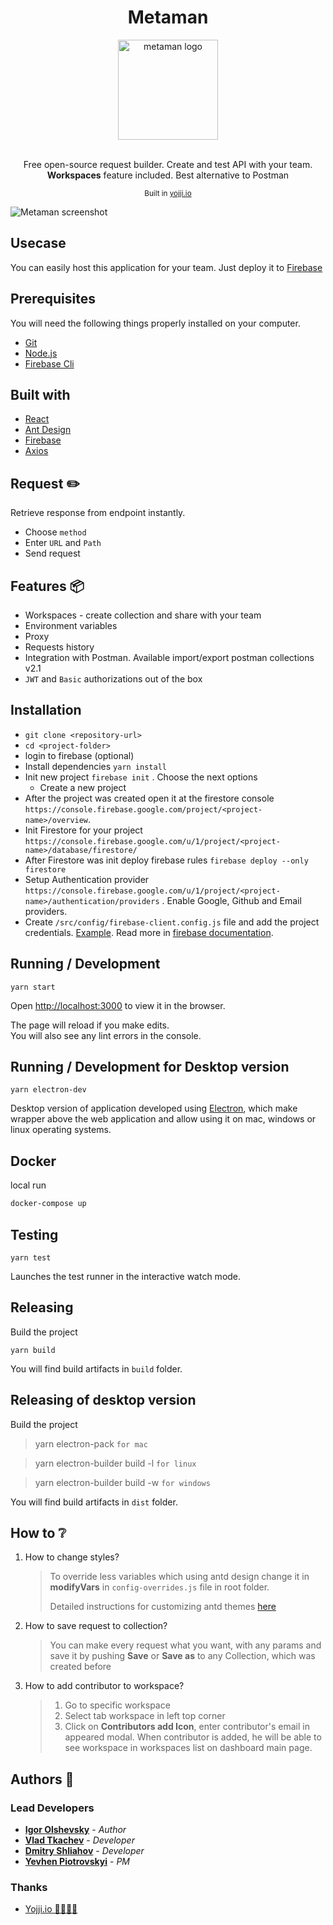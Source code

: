 <div align="center">
<h1>Metaman</h1>
  <img src="github/undraw_shared_workspace_hwky.svg" alt="metaman logo" height="160">
  <br>
  <br>
  <p>
    Free open-source request builder. Create and test API with your team. <b>Workspaces</b> feature included. Best alternative to Postman
  </p>
  <p>
    <sub>Built in <a href="https://yojji.io">yojji.io</a>
    </sub>
  </p>
</div>

![Metaman screenshot](/github/demo_screen.png 'Screenshot')

## Usecase

You can easily host this application for your team. Just deploy it to [Firebase](https://firebase.google.com/)

## Prerequisites

You will need the following things properly installed on your computer.

- [Git](https://git-scm.com/)
- [Node.js](https://nodejs.org/)
- [Firebase Cli](https://firebase.google.com/docs/cli)

## Built with

- [React](https://ru.reactjs.org/)
- [Ant Design](https://ant.design/)
- [Firebase](https://firebase.google.com/)
- [Axios](https://github.com/axios/axios)

## Request ✏️

Retrieve response from endpoint instantly.

- Choose `method`
- Enter `URL` and `Path`
- Send request

## Features 📦

- Workspaces - create collection and share with your team
- Environment variables
- Proxy
- Requests history
- Integration with Postman. Available import/export postman collections v2.1
- `JWT` and `Basic` authorizations out of the box

## Installation

- `git clone <repository-url>`
- `cd <project-folder>`
- login to firebase (optional)
- Install dependencies `yarn install`
- Init new project `firebase init` . Choose the next options
  - Create a new project
- After the project was created open it at the firestore console `https://console.firebase.google.com/project/<project-name>/overview`.
- Init Firestore for your project `https://console.firebase.google.com/u/1/project/<project-name>/database/firestore/`
- After Firestore was init deploy firebase rules `firebase deploy --only firestore`
- Setup Authentication provider `https://console.firebase.google.com/u/1/project/<project-name>/authentication/providers` . Enable Google, Github and Email providers.
- Create `/src/config/firebase-client.config.js` file and add the project credentials. [Example](src/config/firebase-client.config.exemple.js). Read more in [firebase documentation](https://firebase.google.com/docs/web/setup).

## Running / Development

```
yarn start
```

Open [http://localhost:3000](http://localhost:3000) to view it in the browser.

The page will reload if you make edits.<br />
You will also see any lint errors in the console.

## Running / Development for Desktop version

```
yarn electron-dev
```

Desktop version of application developed using [Electron](https://electronjs.org/), which make wrapper above the web application and allow using it on mac, windows or linux operating systems.

## Docker

local run

```sh
docker-compose up
```

## Testing

```
yarn test
```

Launches the test runner in the interactive watch mode.<br />

## Releasing

Build the project

```
yarn build
```

You will find build artifacts in `build` folder.

## Releasing of desktop version

Build the project

> yarn electron-pack `for mac`

> yarn electron-builder build -l `for linux`

> yarn electron-builder build -w `for windows`

You will find build artifacts in `dist` folder.

## How to ❔

1. How to change styles?

   > To override less variables which using antd design change it in **modifyVars** in `config-overrides.js` file in root folder.
   >
   > Detailed instructions for customizing antd themes [here](https://ant.design/docs/react/customize-theme 'Antd customization theme')

2. How to save request to collection?

   > You can make every request what you want, with any params and save it by pushing **Save** or **Save as** to any Collection, which was created before

3. How to add contributor to workspace?
   > 1. Go to specific workspace
   > 2. Select tab workspace in left top corner
   > 3. Click on **Contributors add Icon**, enter contributor's email in appeared modal. When contributor is added, he will be able to see workspace in workspaces list on dashboard main page.

## Authors 🔮

### Lead Developers

- **[Igor Olshevsky](igorolshevsky@yojji.io)** - _Author_
- **[Vlad Tkachev](vlad.tkachov@yojji.io)** - _Developer_
- **[Dmitry Shliahov](dmitryshliahov@yojji.io)** - _Developer_
- **[Yevhen Piotrovskyi](https://github.com/Piotrovskyi)** - _PM_

### Thanks

- [Yojji.io 👩‍💻👨‍💻](https://yojji.io)
